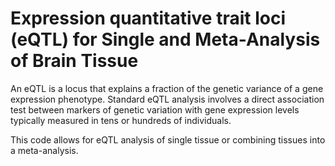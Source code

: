 # Expression quantitative trait loci (eQTL) for Single and Meta-Analysis of Brain Tissue       
               
An eQTL is a locus that explains a fraction of the genetic variance of a gene expression phenotype. Standard eQTL analysis involves a direct association test between markers of genetic variation with gene expression levels typically measured in tens or hundreds of individuals.                 
                      
This code allows for eQTL analysis of single tissue or combining tissues into a meta-analysis.                                
               
         
                  
      
  
   
   
